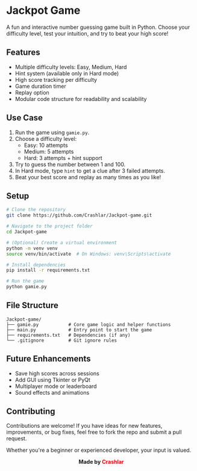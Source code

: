 #  Jackpot Game

A fun and interactive number guessing game built in Python. Choose your difficulty level, test your intuition, and try to beat your high score!

##  Features

- Multiple difficulty levels: Easy, Medium, Hard
- Hint system (available only in Hard mode)
- High score tracking per difficulty
- Game duration timer
- Replay option
- Modular code structure for readability and scalability

##  Use Case

1. Run the game using `gamie.py`.
2. Choose a difficulty level:
   - Easy: 10 attempts
   - Medium: 5 attempts
   - Hard: 3 attempts + hint support
3. Try to guess the number between 1 and 100.
4. In Hard mode, type `hint` to get a clue after 3 failed attempts.
5. Beat your best score and replay as many times as you like!

##  Setup

```bash
# Clone the repository
git clone https://github.com/Crashlar/Jackpot-game.git

# Navigate to the project folder
cd Jackpot-game

# (Optional) Create a virtual environment
python -m venv venv
source venv/bin/activate  # On Windows: venv\Scripts\activate

# Install dependencies
pip install -r requirements.txt

# Run the game
python gamie.py

```


## File Structure
```
Jackpot-game/
├── gamie.py           # Core game logic and helper functions
├── main.py            # Entry point to start the game
├── requirements.txt   # Dependencies (if any)
└── .gitignore         # Git ignore rules

```

## Future Enhancements
- Save high scores across sessions
- Add GUI using Tkinter or PyQt
- Multiplayer mode or leaderboard
- Sound effects and animations


## Contributing
Contributions are welcome! If you have ideas for new features, improvements, or bug fixes, feel free to fork the repo and submit a pull request.

Whether you're a beginner or experienced developer, your input is valued.



<!-- <p align="center" color = "red"><strong>Made by Crashlar</strong></p> -->

<p align="center"><strong>Made by <span style="color:red;">Crashlar</span></strong></p>

